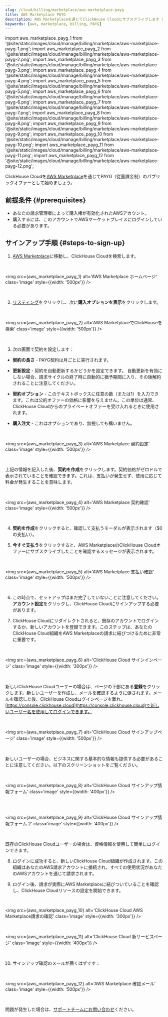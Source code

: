 ```yaml
---
slug: /cloud/billing/marketplace/aws-marketplace-payg
title: AWS Marketplace PAYG
description: AWS Marketplaceを通じてClickHouse Cloudにサブスクライブします（PAYG）。
keywords: [aws, marketplace, billing, PAYG]
---
```


import aws_marketplace_payg_1 from '@site/static/images/cloud/manage/billing/marketplace/aws-marketplace-payg-1.png';
import aws_marketplace_payg_2 from '@site/static/images/cloud/manage/billing/marketplace/aws-marketplace-payg-2.png';
import aws_marketplace_payg_3 from '@site/static/images/cloud/manage/billing/marketplace/aws-marketplace-payg-3.png';
import aws_marketplace_payg_4 from '@site/static/images/cloud/manage/billing/marketplace/aws-marketplace-payg-4.png';
import aws_marketplace_payg_5 from '@site/static/images/cloud/manage/billing/marketplace/aws-marketplace-payg-5.png';
import aws_marketplace_payg_6 from '@site/static/images/cloud/manage/billing/marketplace/aws-marketplace-payg-6.png';
import aws_marketplace_payg_7 from '@site/static/images/cloud/manage/billing/marketplace/aws-marketplace-payg-7.png';
import aws_marketplace_payg_8 from '@site/static/images/cloud/manage/billing/marketplace/aws-marketplace-payg-8.png';
import aws_marketplace_payg_9 from '@site/static/images/cloud/manage/billing/marketplace/aws-marketplace-payg-9.png';
import aws_marketplace_payg_10 from '@site/static/images/cloud/manage/billing/marketplace/aws-marketplace-payg-10.png';
import aws_marketplace_payg_11 from '@site/static/images/cloud/manage/billing/marketplace/aws-marketplace-payg-11.png';
import aws_marketplace_payg_12 from '@site/static/images/cloud/manage/billing/marketplace/aws-marketplace-payg-12.png';

ClickHouse Cloudを[AWS Marketplace](https://aws.amazon.com/marketplace)を通じてPAYG（従量課金制）のパブリックオファーとして始めましょう。

## 前提条件 {#prerequisites}

- あなたの請求管理者によって購入権が有効化されたAWSアカウント。
- 購入するには、このアカウントでAWSマーケットプレイスにログインしている必要があります。

## サインアップ手順 {#steps-to-sign-up}

1. [AWS Marketplace](https://aws.amazon.com/marketplace)に移動し、ClickHouse Cloudを検索します。

<br />

<img src={aws_marketplace_payg_1}
    alt='AWS Marketplace ホームページ'
    class='image'
    style={{width: '500px'}}
/>

<br />

2. [リスティング](https://aws.amazon.com/marketplace/pp/prodview-jettukeanwrfc)をクリックし、次に**購入オプションを表示**をクリックします。

<br />

<img src={aws_marketplace_payg_2}
    alt='AWS MarketplaceでClickHouseを検索'
    class='image'
    style={{width: '500px'}}
/>

<br />

3. 次の画面で契約を設定します：
- **契約の長さ** - PAYG契約は月ごとに実行されます。
- **更新設定** - 契約を自動更新するかどうかを設定できます。 
自動更新を有効にしない場合、請求サイクルの終了時に自動的に猶予期間に入り、その後解約されることに注意してください。

- **契約オプション** - このテキストボックスに任意の数（または1）を入力できます。これは公的オファーの価格に影響を与えません。この単位は通常、ClickHouse Cloudからのプライベートオファーを受け入れるときに使用されます。

- **購入注文** - これはオプションであり、無視しても構いません。

<br />

<img src={aws_marketplace_payg_3}
    alt='AWS Marketplace 契約設定'
    class='image'
    style={{width: '500px'}}
/>

<br />

上記の情報を記入した後、**契約を作成**をクリックします。契約価格がゼロドルで表示されていることを確認できます。これは、支払いが発生せず、使用に応じて料金が発生することを意味します。

<br />

<img src={aws_marketplace_payg_4}
    alt='AWS Marketplace 契約確認'
    class='image'
    style={{width: '500px'}}
/>

<br />

4. **契約を作成**をクリックすると、確認して支払うモーダルが表示されます（$0の支払い）。

5. **今すぐ支払う**をクリックすると、AWS MarketplaceのClickHouse Cloudオファーにサブスクライブしたことを確認するメッセージが表示されます。

<br />

<img src={aws_marketplace_payg_5}
    alt='AWS Marketplace 支払い確認'
    class='image'
    style={{width: '500px'}}
/>

<br />

6. この時点で、セットアップはまだ完了していないことに注意してください。**アカウント設定**をクリックし、ClickHouse Cloudにサインアップする必要があります。

7. ClickHouse Cloudにリダイレクトされると、既存のアカウントでログインするか、新しいアカウントを登録できます。このステップは、あなたのClickHouse Cloud組織をAWS Marketplaceの請求に結びつけるために非常に重要です。

<br />

<img src={aws_marketplace_payg_6}
    alt='ClickHouse Cloud サインインページ'
    class='image'
    style={{width: '300px'}}
/>

<br />

新しいClickHouse Cloudユーザーの場合は、ページの下部にある**登録**をクリックします。新しいユーザーを作成し、メールを確認するように促されます。メールを確認した後、ClickHouse Cloudログインページを離れ、[https://console.clickhouse.cloud](https://console.clickhouse.cloud)で新しいユーザー名を使用してログインできます。

<br />

<img src={aws_marketplace_payg_7}
    alt='ClickHouse Cloud サインアップページ'
    class='image'
    style={{width: '500px'}}
/>

<br />

新しいユーザーの場合、ビジネスに関する基本的な情報も提供する必要があることに注意してください。以下のスクリーンショットをご覧ください。

<br />

<img src={aws_marketplace_payg_8}
    alt='ClickHouse Cloud サインアップ情報フォーム'
    class='image'
    style={{width: '400px'}}
/>

<br />

<br />

<img src={aws_marketplace_payg_9}
    alt='ClickHouse Cloud サインアップ情報フォーム 2'
    class='image'
    style={{width: '400px'}}
/>

<br />

既存のClickHouse Cloudユーザーの場合は、資格情報を使用して簡単にログインできます。

8. ログインに成功すると、新しいClickHouse Cloud組織が作成されます。この組織はあなたのAWS請求アカウントに接続され、すべての使用状況があなたのAWSアカウントを通じて請求されます。

9. ログイン後、請求が実際にAWS Marketplaceに結びついていることを確認し、ClickHouse Cloudリソースの設定を開始できます。

<br />

<img src={aws_marketplace_payg_10}
    alt='ClickHouse Cloud AWS Marketplace請求の確認'
    class='image'
    style={{width: '300px'}}
/>

<br />

<img src={aws_marketplace_payg_11}
    alt='ClickHouse Cloud 新サービスページ'
    class='image'
    style={{width: '400px'}}
/>

<br />

10. サインアップ確認のメールが届くはずです：

<br />

<img src={aws_marketplace_payg_12}
    alt='AWS Marketplace 確認メール'
    class='image'
    style={{width: '500px'}}
/>

<br />

問題が発生した場合は、[サポートチームにお問い合わせ](https://clickhouse.com/support/program)ください。
